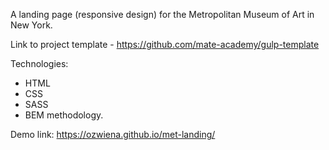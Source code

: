 A landing page (responsive design) for the Metropolitan Museum of Art in New York.

Link to project template - https://github.com/mate-academy/gulp-template

Technologies:
- HTML
- CSS
- SASS
- BEM methodology.

Demo link: https://ozwiena.github.io/met-landing/
